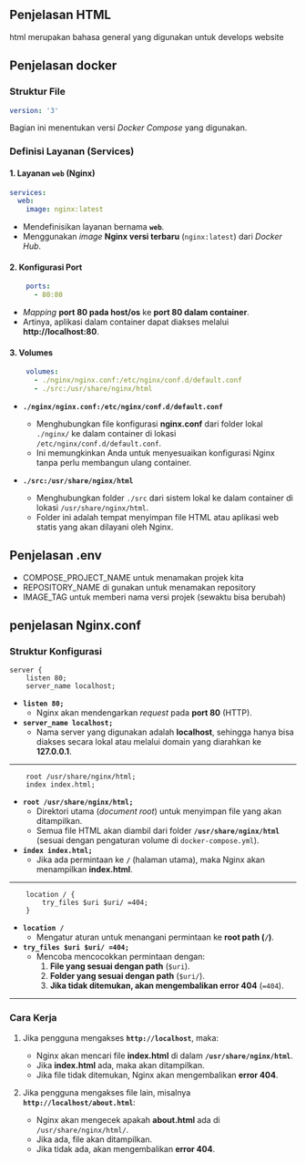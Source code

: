 ## Penjelasan HTML
html merupakan bahasa general yang digunakan untuk develops website

## Penjelasan docker 
### **Struktur File**
```yaml
version: '3'
```
Bagian ini menentukan versi *Docker Compose* yang digunakan. 
### **Definisi Layanan (Services)**
#### **1. Layanan `web` (Nginx)**
```yaml
services:
  web:
    image: nginx:latest
```
- Mendefinisikan layanan bernama **`web`**.
- Menggunakan *image* **Nginx versi terbaru** (`nginx:latest`) dari *Docker Hub*.

#### **2. Konfigurasi Port**
```yaml
    ports:
      - 80:80
```
- *Mapping* **port 80 pada host/os** ke **port 80 dalam container**.
- Artinya, aplikasi dalam container dapat diakses melalui **http://localhost:80**.

#### **3. Volumes**
```yaml
    volumes:
      - ./nginx/nginx.conf:/etc/nginx/conf.d/default.conf
      - ./src:/usr/share/nginx/html
```
- **`./nginx/nginx.conf:/etc/nginx/conf.d/default.conf`**  
  - Menghubungkan file konfigurasi **nginx.conf** dari folder lokal `./nginx/` ke dalam container di lokasi `/etc/nginx/conf.d/default.conf`.
  - Ini memungkinkan Anda untuk menyesuaikan konfigurasi Nginx tanpa perlu membangun ulang container.

- **`./src:/usr/share/nginx/html`**  
  - Menghubungkan folder `./src` dari sistem lokal ke dalam container di lokasi `/usr/share/nginx/html`.
  - Folder ini adalah tempat menyimpan file HTML atau aplikasi web statis yang akan dilayani oleh Nginx.

## Penjelasan .env
- COMPOSE_PROJECT_NAME untuk menamakan projek kita 
- REPOSITORY_NAME di gunakan untuk menamakan repository 
- IMAGE_TAG untuk memberi nama versi projek (sewaktu bisa berubah)

## penjelasan Nginx.conf
### **Struktur Konfigurasi**
```nginx
server {
    listen 80;
    server_name localhost;
```
- **`listen 80;`**  
  - Nginx akan mendengarkan *request* pada **port 80** (HTTP).  
- **`server_name localhost;`**  
  - Nama server yang digunakan adalah **localhost**, sehingga hanya bisa diakses secara lokal atau melalui domain yang diarahkan ke **127.0.0.1**.

---

```nginx
    root /usr/share/nginx/html;
    index index.html;
```
- **`root /usr/share/nginx/html;`**  
  - Direktori utama (*document root*) untuk menyimpan file yang akan ditampilkan.  
  - Semua file HTML akan diambil dari folder **`/usr/share/nginx/html`** (sesuai dengan pengaturan volume di `docker-compose.yml`).  
- **`index index.html;`**  
  - Jika ada permintaan ke **`/`** (halaman utama), maka Nginx akan menampilkan **index.html**.

---

```nginx
    location / {
        try_files $uri $uri/ =404;
    }
```
- **`location /`**  
  - Mengatur aturan untuk menangani permintaan ke **root path (`/`)**.  
- **`try_files $uri $uri/ =404;`**  
  - Mencoba mencocokkan permintaan dengan:  
    1. **File yang sesuai dengan path** (`$uri`).  
    2. **Folder yang sesuai dengan path** (`$uri/`).  
    3. **Jika tidak ditemukan, akan mengembalikan error 404** (`=404`).  

---

### **Cara Kerja**
1. Jika pengguna mengakses **`http://localhost`**, maka:
   - Nginx akan mencari file **index.html** di dalam **`/usr/share/nginx/html`**.
   - Jika **index.html** ada, maka akan ditampilkan.
   - Jika file tidak ditemukan, Nginx akan mengembalikan **error 404**.

2. Jika pengguna mengakses file lain, misalnya **`http://localhost/about.html`**:
   - Nginx akan mengecek apakah **about.html** ada di `/usr/share/nginx/html/`.
   - Jika ada, file akan ditampilkan.
   - Jika tidak ada, akan mengembalikan **error 404**.
